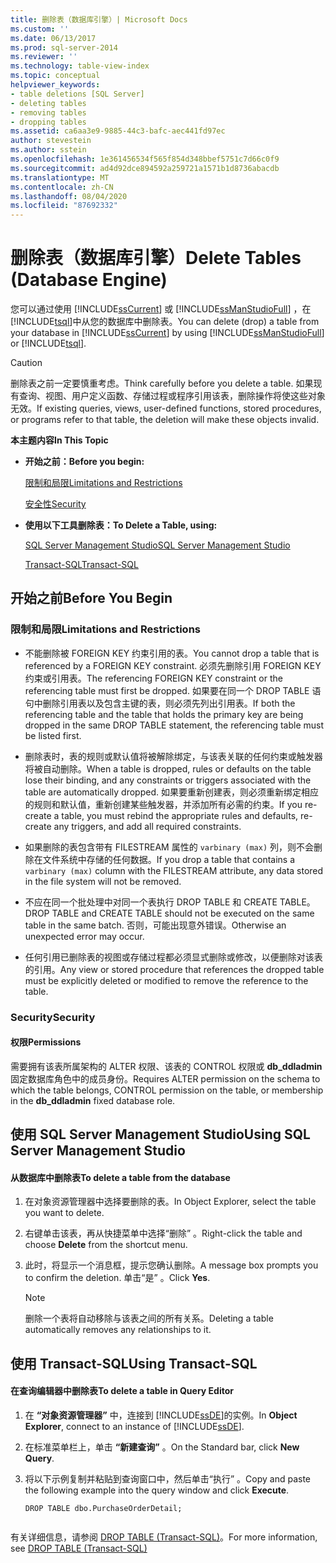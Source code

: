 ```yaml
---
title: 删除表（数据库引擎）| Microsoft Docs
ms.custom: ''
ms.date: 06/13/2017
ms.prod: sql-server-2014
ms.reviewer: ''
ms.technology: table-view-index
ms.topic: conceptual
helpviewer_keywords:
- table deletions [SQL Server]
- deleting tables
- removing tables
- dropping tables
ms.assetid: ca6aa3e9-9885-44c3-bafc-aec441fd97ec
author: stevestein
ms.author: sstein
ms.openlocfilehash: 1e361456534f565f854d348bbef5751c7d66c0f9
ms.sourcegitcommit: ad4d92dce894592a259721a1571b1d8736abacdb
ms.translationtype: MT
ms.contentlocale: zh-CN
ms.lasthandoff: 08/04/2020
ms.locfileid: "87692332"
---
```

# <a name="delete-tables-database-engine"></a><span data-ttu-id="d7db7-102">删除表（数据库引擎）</span><span class="sxs-lookup"><span data-stu-id="d7db7-102">Delete Tables (Database Engine)</span></span>
  <span data-ttu-id="d7db7-103">您可以通过使用 [!INCLUDE[ssCurrent](../../includes/sscurrent-md.md)] 或 [!INCLUDE[ssManStudioFull](../../includes/ssmanstudiofull-md.md)] ，在 [!INCLUDE[tsql](../../includes/tsql-md.md)]中从您的数据库中删除表。</span><span class="sxs-lookup"><span data-stu-id="d7db7-103">You can delete (drop) a table from your database in [!INCLUDE[ssCurrent](../../includes/sscurrent-md.md)] by using [!INCLUDE[ssManStudioFull](../../includes/ssmanstudiofull-md.md)] or [!INCLUDE[tsql](../../includes/tsql-md.md)].</span></span>  
  
> [!CAUTION]  
>  <span data-ttu-id="d7db7-104">删除表之前一定要慎重考虑。</span><span class="sxs-lookup"><span data-stu-id="d7db7-104">Think carefully before you delete a table.</span></span> <span data-ttu-id="d7db7-105">如果现有查询、视图、用户定义函数、存储过程或程序引用该表，删除操作将使这些对象无效。</span><span class="sxs-lookup"><span data-stu-id="d7db7-105">If existing queries, views, user-defined functions, stored procedures, or programs refer to that table, the deletion will make these objects invalid.</span></span>  
  
 <span data-ttu-id="d7db7-106">**本主题内容**</span><span class="sxs-lookup"><span data-stu-id="d7db7-106">**In This Topic**</span></span>  
  
-   <span data-ttu-id="d7db7-107">**开始之前：**</span><span class="sxs-lookup"><span data-stu-id="d7db7-107">**Before you begin:**</span></span>  
  
     [<span data-ttu-id="d7db7-108">限制和局限</span><span class="sxs-lookup"><span data-stu-id="d7db7-108">Limitations and Restrictions</span></span>](#Restrictions)  
  
     [<span data-ttu-id="d7db7-109">安全性</span><span class="sxs-lookup"><span data-stu-id="d7db7-109">Security</span></span>](#Security)  
  
-   <span data-ttu-id="d7db7-110">**使用以下工具删除表：**</span><span class="sxs-lookup"><span data-stu-id="d7db7-110">**To Delete a Table, using:**</span></span>  
  
     [<span data-ttu-id="d7db7-111">SQL Server Management Studio</span><span class="sxs-lookup"><span data-stu-id="d7db7-111">SQL Server Management Studio</span></span>](#SSMSProcedure)  
  
     [<span data-ttu-id="d7db7-112">Transact-SQL</span><span class="sxs-lookup"><span data-stu-id="d7db7-112">Transact-SQL</span></span>](#TsqlProcedure)  
  
##  <a name="before-you-begin"></a><a name="BeforeYouBegin"></a> <span data-ttu-id="d7db7-113">开始之前</span><span class="sxs-lookup"><span data-stu-id="d7db7-113">Before You Begin</span></span>  
  
###  <a name="limitations-and-restrictions"></a><a name="Restrictions"></a> <span data-ttu-id="d7db7-114">限制和局限</span><span class="sxs-lookup"><span data-stu-id="d7db7-114">Limitations and Restrictions</span></span>  
  
-   <span data-ttu-id="d7db7-115">不能删除被 FOREIGN KEY 约束引用的表。</span><span class="sxs-lookup"><span data-stu-id="d7db7-115">You cannot drop a table that is referenced by a FOREIGN KEY constraint.</span></span> <span data-ttu-id="d7db7-116">必须先删除引用 FOREIGN KEY 约束或引用表。</span><span class="sxs-lookup"><span data-stu-id="d7db7-116">The referencing FOREIGN KEY constraint or the referencing table must first be dropped.</span></span> <span data-ttu-id="d7db7-117">如果要在同一个 DROP TABLE 语句中删除引用表以及包含主键的表，则必须先列出引用表。</span><span class="sxs-lookup"><span data-stu-id="d7db7-117">If both the referencing table and the table that holds the primary key are being dropped in the same DROP TABLE statement, the referencing table must be listed first.</span></span>  
  
-   <span data-ttu-id="d7db7-118">删除表时，表的规则或默认值将被解除绑定，与该表关联的任何约束或触发器将被自动删除。</span><span class="sxs-lookup"><span data-stu-id="d7db7-118">When a table is dropped, rules or defaults on the table lose their binding, and any constraints or triggers associated with the table are automatically dropped.</span></span> <span data-ttu-id="d7db7-119">如果要重新创建表，则必须重新绑定相应的规则和默认值，重新创建某些触发器，并添加所有必需的约束。</span><span class="sxs-lookup"><span data-stu-id="d7db7-119">If you re-create a table, you must rebind the appropriate rules and defaults, re-create any triggers, and add all required constraints.</span></span>  
  
-   <span data-ttu-id="d7db7-120">如果删除的表包含带有 FILESTREAM 属性的 `varbinary (max)` 列，则不会删除在文件系统中存储的任何数据。</span><span class="sxs-lookup"><span data-stu-id="d7db7-120">If you drop a table that contains a `varbinary (max)` column with the FILESTREAM attribute, any data stored in the file system will not be removed.</span></span>  
  
-   <span data-ttu-id="d7db7-121">不应在同一个批处理中对同一个表执行 DROP TABLE 和 CREATE TABLE。</span><span class="sxs-lookup"><span data-stu-id="d7db7-121">DROP TABLE and CREATE TABLE should not be executed on the same table in the same batch.</span></span> <span data-ttu-id="d7db7-122">否则，可能出现意外错误。</span><span class="sxs-lookup"><span data-stu-id="d7db7-122">Otherwise an unexpected error may occur.</span></span>  
  
-   <span data-ttu-id="d7db7-123">任何引用已删除表的视图或存储过程都必须显式删除或修改，以便删除对该表的引用。</span><span class="sxs-lookup"><span data-stu-id="d7db7-123">Any view or stored procedure that references the dropped table must be explicitly deleted or modified to remove the reference to the table.</span></span>  
  
###  <a name="security"></a><a name="Security"></a> <span data-ttu-id="d7db7-124">Security</span><span class="sxs-lookup"><span data-stu-id="d7db7-124">Security</span></span>  
  
####  <a name="permissions"></a><a name="Permissions"></a> <span data-ttu-id="d7db7-125">权限</span><span class="sxs-lookup"><span data-stu-id="d7db7-125">Permissions</span></span>  
 <span data-ttu-id="d7db7-126">需要拥有该表所属架构的 ALTER 权限、该表的 CONTROL 权限或 **db_ddladmin** 固定数据库角色中的成员身份。</span><span class="sxs-lookup"><span data-stu-id="d7db7-126">Requires ALTER permission on the schema to which the table belongs, CONTROL permission on the table, or membership in the **db_ddladmin** fixed database role.</span></span>  
  
##  <a name="using-sql-server-management-studio"></a><a name="SSMSProcedure"></a> <span data-ttu-id="d7db7-127">使用 SQL Server Management Studio</span><span class="sxs-lookup"><span data-stu-id="d7db7-127">Using SQL Server Management Studio</span></span>  
  
#### <a name="to-delete-a-table-from-the-database"></a><span data-ttu-id="d7db7-128">从数据库中删除表</span><span class="sxs-lookup"><span data-stu-id="d7db7-128">To delete a table from the database</span></span>  
  
1.  <span data-ttu-id="d7db7-129">在对象资源管理器中选择要删除的表。</span><span class="sxs-lookup"><span data-stu-id="d7db7-129">In Object Explorer, select the table you want to delete.</span></span>  
  
2.  <span data-ttu-id="d7db7-130">右键单击该表，再从快捷菜单中选择“删除”  。</span><span class="sxs-lookup"><span data-stu-id="d7db7-130">Right-click the table and choose **Delete** from the shortcut menu.</span></span>  
  
3.  <span data-ttu-id="d7db7-131">此时，将显示一个消息框，提示您确认删除。</span><span class="sxs-lookup"><span data-stu-id="d7db7-131">A message box prompts you to confirm the deletion.</span></span> <span data-ttu-id="d7db7-132">单击“是”  。</span><span class="sxs-lookup"><span data-stu-id="d7db7-132">Click **Yes**.</span></span>  
  
    > [!NOTE]  
    >  <span data-ttu-id="d7db7-133">删除一个表将自动移除与该表之间的所有关系。</span><span class="sxs-lookup"><span data-stu-id="d7db7-133">Deleting a table automatically removes any relationships to it.</span></span>  
  
##  <a name="using-transact-sql"></a><a name="TsqlProcedure"></a> <span data-ttu-id="d7db7-134">使用 Transact-SQL</span><span class="sxs-lookup"><span data-stu-id="d7db7-134">Using Transact-SQL</span></span>  
  
#### <a name="to-delete-a-table-in-query-editor"></a><span data-ttu-id="d7db7-135">在查询编辑器中删除表</span><span class="sxs-lookup"><span data-stu-id="d7db7-135">To delete a table in Query Editor</span></span>  
  
1.  <span data-ttu-id="d7db7-136">在 **“对象资源管理器”** 中，连接到 [!INCLUDE[ssDE](../../includes/ssde-md.md)]的实例。</span><span class="sxs-lookup"><span data-stu-id="d7db7-136">In **Object Explorer**, connect to an instance of [!INCLUDE[ssDE](../../includes/ssde-md.md)].</span></span>  
  
2.  <span data-ttu-id="d7db7-137">在标准菜单栏上，单击 **“新建查询”** 。</span><span class="sxs-lookup"><span data-stu-id="d7db7-137">On the Standard bar, click **New Query**.</span></span>  
  
3.  <span data-ttu-id="d7db7-138">将以下示例复制并粘贴到查询窗口中，然后单击“执行”  。</span><span class="sxs-lookup"><span data-stu-id="d7db7-138">Copy and paste the following example into the query window and click **Execute**.</span></span>  
  
    ```  
    DROP TABLE dbo.PurchaseOrderDetail;  
  
    ```  
  
 <span data-ttu-id="d7db7-139">有关详细信息，请参阅 [DROP TABLE (Transact-SQL)](/sql/t-sql/statements/drop-table-transact-sql)。</span><span class="sxs-lookup"><span data-stu-id="d7db7-139">For more information, see [DROP TABLE &#40;Transact-SQL&#41;](/sql/t-sql/statements/drop-table-transact-sql)</span></span>  
  
  
